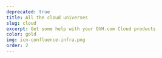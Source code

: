 ```yaml
---
deprecated: true
title: All the cloud universes
slug: cloud
excerpt: Get some help with your OVH.com Cloud products
color: gold
img: icn-confluence-infra.png
order: 2
---
```

